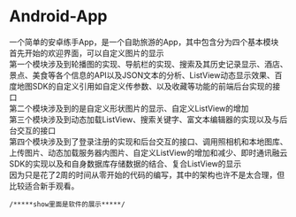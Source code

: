 # Android-App
一个简单的安卓练手App，是一个自助旅游的App，其中包含分为四个基本模块                         
	首先开始的欢迎界面，可以自定义图片的显示 				                             
	第一个模块涉及到轮播图的实现、导航栏的实现、搜索及其历史记录显示、酒店、景点、美食等各个信息的API以及JSON文本的分析、ListView动态显示效果、百度地图SDK的自定义引用如自定义传参数、以及收藏等功能的前端后台实现的接口 			                             
	第二个模块涉及到的是自定义形状图片的显示、自定义ListView的增加 			                             
	第三个模块涉及到动态加载ListView、搜索关键字、富文本编辑器的实现以及与后台交互的接口 			                              
	第四个模块涉及到了登录注册的实现和后台交互的接口、调用照相机和本地图库、上传图片、动态加载服务器内图片、自定义ListView的增加和减少、即时通讯融云SDK的实现以及和自身数据库存储数据的结合、复合ListView的显示 			                              
	因为只是花了2周的时间从零开始的代码的编写，其中的架构也许不是太合理，但比较适合新手观看。
	
	/*****show里面是软件的展示*****/
